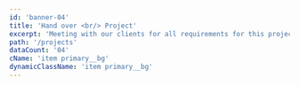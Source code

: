 ```yaml
---
id: 'banner-04'
title: 'Hand over <br/> Project'
excerpt: 'Meeting with our clients for all requirements for this project we start now'
path: '/projects'
dataCount: '04'
cName: 'item primary__bg'
dynamicClassName: 'item primary__bg'
---
```

